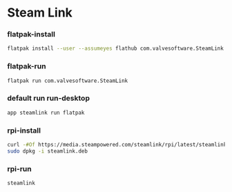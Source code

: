 # Steam Link


### flatpak-install
```sh
flatpak install --user --assumeyes flathub com.valvesoftware.SteamLink
```

### flatpak-run
```sh
flatpak run com.valvesoftware.SteamLink
```

### default run run-desktop
```sh
app steamlink run flatpak
```

### rpi-install
```sh
curl -#Of https://media.steampowered.com/steamlink/rpi/latest/steamlink.deb
sudo dpkg -i steamlink.deb
```

### rpi-run
```sh
steamlink
```
